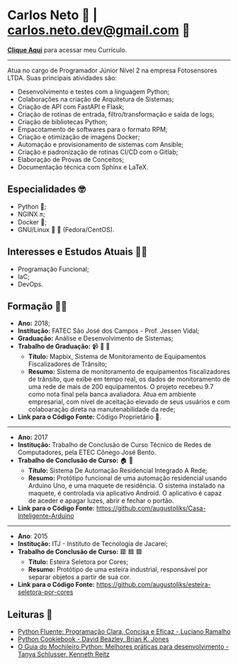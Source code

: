 # Carlos Neto :rocket: | carlos.neto.dev@gmail.com :email:

[**Clique Aqui**](https://github.com/augustoliks/cv-latex/blob/main/cv_carlos_neto_dev.pdf) para acessar meu Currículo.

---

Atua no cargo de Programador Júnior Nível 2 na empresa Fotosensores LTDA. Suas principais atividades são: 

- Desenvolvimento e testes com a linguagem Python;
- Colaborações na criação de Arquitetura de Sistemas;
- Criação de API com FastAPI e Flask;
- Criação de rotinas de entrada, filtro/transformação e saída de logs;
- Criação de bibliotecas Python;
- Empacotamento de softwares para o formato RPM;
- Criação e otimização de imagens Docker;
- Automação e provisionamento de sistemas com Ansible;
- Criação e padronização de rotinas CI/CD com o Gitlab;
- Elaboração de Provas de Conceitos;
- Documentação técnica com Sphinx e LaTeX.

## Especialidades :nerd_face:	

- Python :snake:;
- NGINX :on:;
- Docker :whale2:;
- GNU/Linux :penguin: :tophat: (Fedora/CentOS).

## Interesses e Estudos Atuais :man_technologist:

- Programação Funcional;
- IaC;
- DevOps.

## Formação :man_student:	

- __Ano:__ 2018;
- __Institução:__ FATEC São José dos Campos - Prof. Jessen Vidal;
- __Graduação:__ Análise e Desenvolvimento de Sistemas;
- __Trabalho de Graduação:__ :video_camera:	:rotating_light: :vertical_traffic_light:	
  - __Título:__ Mapbix, Sistema de Monitoramento de Equipamentos Fiscalizadores de Trânsito;
  - __Resumo:__ Sistema de monitoramento de equipamentos fiscalizadores de trânsito, que exibe em tempo real, os dados de monitoramento de uma rede de mais de 200 equipamentos. O projeto recebeu 9.7 como nota final pela banca avaliadora. Atua em ambiente empresarial, com nível de aceitação elevado de seus usuários e com colaboaração direta na manutenabilidade da rede;
- __Link para o Código Fonte:__ Código Proprietário :no_entry_sign:.

--- 

- __Ano:__ 2017
- __Institução:__ Trabalho de Conclusão de Curso Técnico de Redes de Computadores, pela ETEC Cônego José Bento.
- __Trabalho de Conclusão de Curso:__ :house:	:calling:
  - __Título:__ Sistema De Automação Residencial Integrado A Rede;
  - __Resumo:__  Protótipo funcional de uma automação residencial usando Arduino Uno, e uma maquete de residência. O sistema instalado na maquete, é controlada via aplicativo Android. O aplicativo é capaz de aceder e apagar luzes, abrir e fechar o portão.
- __Link para o Código Fonte:__ https://github.com/augustoliks/Casa-Inteligente-Arduino

---

- __Ano__: 2015
- __Institução:__ ITJ - Instituto de Tecnologia de Jacareí;
- __Trabalho de Conclusão de Curso:__ :red_square: :blue_square: :green_square:	
  - __Título:__ Esteira Seletora por Cores; 
  - __Resumo:__  Protótipo de uma esteira industrial, responsável por separar objetos a partir de sua cor.
- __Link para o Código Fonte:__ https://github.com/augustoliks/esteira-seletora-por-cores

## Leituras :open_book:

- [Python Fluente: Programação Clara, Concisa e Eficaz - Luciano Ramalho](https://www.amazon.com.br/Python-Fluente-Programa%C3%A7%C3%A3o-Concisa-Eficaz/dp/857522462X#:~:text=O%20autor%20Luciano%20Ramalho%20apresenta,mais%20leg%C3%ADvel%20ao%20mesmo%20tempo.)
- [Python Cookiebook - David Beazley,
Brian K. Jones](https://books.google.com.br/books/about/Python_Cookbook.html?id=yhfdQgq8JF4C&redir_esc=y)
- [O Guia do Mochileiro Python: Melhores práticas para desenvolvimento - Tanya Schlusser, Kenneth Reitz](https://www.amazon.com.br/Guia-Mochileiro-Python-Melhores-desenvolvimento-ebook/dp/B07QMY2VPL)
